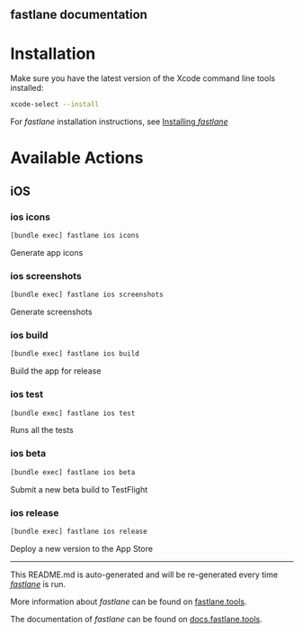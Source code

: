 fastlane documentation
----

# Installation

Make sure you have the latest version of the Xcode command line tools installed:

```sh
xcode-select --install
```

For _fastlane_ installation instructions, see [Installing _fastlane_](https://docs.fastlane.tools/#installing-fastlane)

# Available Actions

## iOS

### ios icons

```sh
[bundle exec] fastlane ios icons
```

Generate app icons

### ios screenshots

```sh
[bundle exec] fastlane ios screenshots
```

Generate screenshots

### ios build

```sh
[bundle exec] fastlane ios build
```

Build the app for release

### ios test

```sh
[bundle exec] fastlane ios test
```

Runs all the tests

### ios beta

```sh
[bundle exec] fastlane ios beta
```

Submit a new beta build to TestFlight

### ios release

```sh
[bundle exec] fastlane ios release
```

Deploy a new version to the App Store

----

This README.md is auto-generated and will be re-generated every time [_fastlane_](https://fastlane.tools) is run.

More information about _fastlane_ can be found on [fastlane.tools](https://fastlane.tools).

The documentation of _fastlane_ can be found on [docs.fastlane.tools](https://docs.fastlane.tools).
